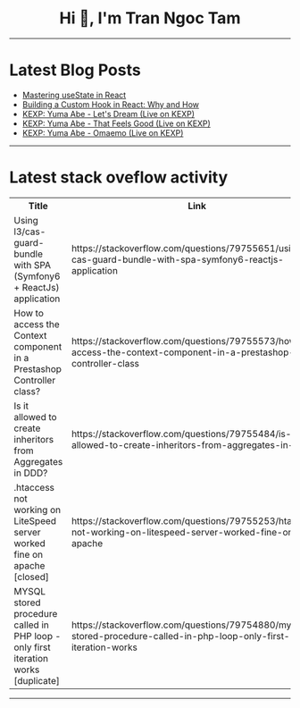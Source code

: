 <h1 align="center">Hi 👋, I'm Tran Ngoc Tam</h1>

---

# Latest Blog Posts 
<!-- BLOG-POST-LIST:START -->
- [Mastering useState in React](https://dev.to/_415106f79fc340972925f/mastering-usestate-in-react-31lc)
- [Building a Custom Hook in React: Why and How](https://dev.to/safal_bhandari/building-a-custom-hook-in-react-why-and-how-58do)
- [KEXP: Yuma Abe - Let&#39;s Dream &lpar;Live on KEXP&rpar;](https://dev.to/music_youtube/kexp-yuma-abe-lets-dream-live-on-kexp-53l0)
- [KEXP: Yuma Abe - That Feels Good &lpar;Live on KEXP&rpar;](https://dev.to/music_youtube/kexp-yuma-abe-that-feels-good-live-on-kexp-3ae0)
- [KEXP: Yuma Abe - Omaemo &lpar;Live on KEXP&rpar;](https://dev.to/music_youtube/kexp-yuma-abe-omaemo-live-on-kexp-27d0)
<!-- BLOG-POST-LIST:END -->

---

# Latest stack oveflow activity
<table>
  <tr><th>Title</th><th>Link</th></tr>
  <!-- STACKOVERFLOW:START --><tr><td>Using l3/cas-guard-bundle with SPA &lpar;Symfony6 + ReactJs&rpar; application</td><td>https://stackoverflow.com/questions/79755651/using-l3-cas-guard-bundle-with-spa-symfony6-reactjs-application</td></tr><tr><td>How to access the Context component in a Prestashop Controller class?</td><td>https://stackoverflow.com/questions/79755573/how-to-access-the-context-component-in-a-prestashop-controller-class</td></tr><tr><td>Is it allowed to create inheritors from Aggregates in DDD?</td><td>https://stackoverflow.com/questions/79755484/is-it-allowed-to-create-inheritors-from-aggregates-in-ddd</td></tr><tr><td>.htaccess not working on LiteSpeed server worked fine on apache [closed]</td><td>https://stackoverflow.com/questions/79755253/htaccess-not-working-on-litespeed-server-worked-fine-on-apache</td></tr><tr><td>MYSQL stored procedure called in PHP loop - only first iteration works [duplicate]</td><td>https://stackoverflow.com/questions/79754880/mysql-stored-procedure-called-in-php-loop-only-first-iteration-works</td></tr><!-- STACKOVERFLOW:END -->
</table>

---


